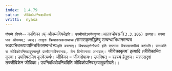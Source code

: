 ```yaml
---
index:  1.4.79
sutra:  जीविकोपनिषदावौपम्ये
vritti:  nyasa
---
```


`पौपम्ये विषये`-- काशिका।फ् औपम्यविषये` इति। उपमीयतेऽनयेत्युपमा। `आतश्चोपसर्गे` (3.3.106) इत्यङ। तस्या भाव औपम्यम्; ध्यञ्। तत्पुनः क्रियाकारकसम्बन्धः। `समासकृत्तद्धितेषु सम्बन्धाभिधानमन्यत्र रूढ्यभिन्नरूपाव्यभिचरितसम्बन्धेभ्यः`इति वचनात्। विषयग्रहणेनौपम्ये इति सप्तम्या विषयसप्तमीत्वं दर्शयति। सम्भवति च जीविकोपनिषदावुपमाभूते प्रत्यौपम्यविषयभावः, तेन विनोपमाया अभावात्। `जीविकाकृत्य` इत्यादि।जीविकामिव कृत्वा। उपनिषदमिव कृत्वेत्यर्थः। जीविका = जीवनोपायः। उपनिषत् = रहस्यं हेतुश्च। यत्तत्सदृशं तज्जीविकेन जीविका। उपनिषधिवोपनिषदिति जीविकोपनिषद्भ्यामुपमीयते।।

